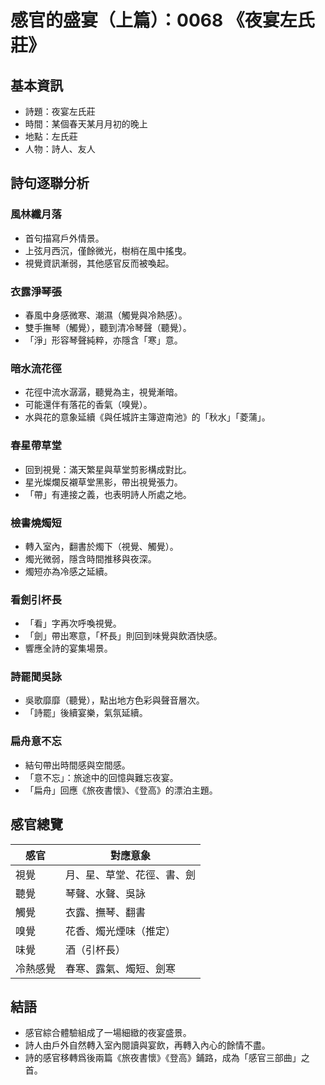 # 感官的盛宴（上篇）：0068 《夜宴左氏莊》

## 基本資訊
- 詩題：夜宴左氏莊
- 時間：某個春天某月月初的晚上
- 地點：左氏莊
- 人物：詩人、友人

## 詩句逐聯分析

### 風林纖月落
- 首句描寫戶外情景。
- 上弦月西沉，僅餘微光，樹梢在風中搖曳。
- 視覺資訊漸弱，其他感官反而被喚起。

### 衣露淨琴張
- 春風中身感微寒、潮濕（觸覺與冷熱感）。
- 雙手撫琴（觸覺），聽到清冷琴聲（聽覺）。
- 「淨」形容琴聲純粹，亦隱含「寒」意。

### 暗水流花徑
- 花徑中流水潺潺，聽覺為主，視覺漸暗。
- 可能還伴有落花的香氣（嗅覺）。
- 水與花的意象延續《與任城許主簿遊南池》的「秋水」「菱蒲」。

### 春星帶草堂
- 回到視覺：滿天繁星與草堂剪影構成對比。
- 星光燦爛反襯草堂黑影，帶出視覺張力。
- 「帶」有連接之義，也表明詩人所處之地。

### 檢書燒燭短
- 轉入室內，翻書於燭下（視覺、觸覺）。
- 燭光微弱，隱含時間推移與夜深。
- 燭短亦為冷感之延續。

### 看劍引杯長
- 「看」字再次呼喚視覺。
- 「劍」帶出寒意，「杯長」則回到味覺與飲酒快感。
- 響應全詩的宴集場景。

### 詩罷聞吳詠
- 吳歌靡靡（聽覺），點出地方色彩與聲音層次。
- 「詩罷」後續宴樂，氣氛延續。

### 扁舟意不忘
- 結句帶出時間感與空間感。
- 「意不忘」：旅途中的回憶與難忘夜宴。
- 「扁舟」回應《旅夜書懷》、《登高》的漂泊主題。

## 感官總覽
| 感官     | 對應意象                     |
|----------|------------------------------|
| 視覺     | 月、星、草堂、花徑、書、劍   |
| 聽覺     | 琴聲、水聲、吳詠            |
| 觸覺     | 衣露、撫琴、翻書            |
| 嗅覺     | 花香、燭光煙味（推定）      |
| 味覺     | 酒（引杯長）                 |
| 冷熱感覺 | 春寒、露氣、燭短、劍寒       |

## 結語
- 感官綜合體驗組成了一場細緻的夜宴盛景。
- 詩人由戶外自然轉入室內閱讀與宴飲，再轉入內心的餘情不盡。
- 詩的感官移轉爲後兩篇《旅夜書懷》《登高》鋪路，成為「感官三部曲」之首。
